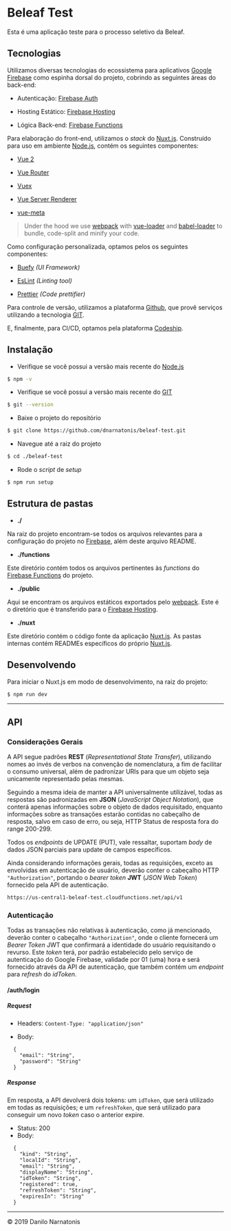 # Beleaf Test

Esta é uma aplicação teste para o processo seletivo da Beleaf.

## Tecnologias

Utilizamos diversas tecnologias do ecossistema para aplicativos [Google Firebase](https://firebase.google.com/) como espinha dorsal do projeto, cobrindo as seguintes áreas do back-end:

- Autenticação: [Firebase Auth](https://firebase.google.com/products/auth/)

- Hosting Estático: [Firebase Hosting](https://firebase.google.com/products/hosting/)

- Lógica Back-end: [Firebase Functions](https://firebase.google.com/products/functions/)

Para elaboração do front-end, utilizamos o _stack_ do [Nuxt.js](https://nuxtjs.org/). Construído para uso em ambiente [Node.js](https://nodejs.org/), contém os seguintes componentes:

-  [Vue 2](https://vuejs.org/)

-  [Vue Router](https://router.vuejs.org/en/)

-  [Vuex](https://vuex.vuejs.org/en/)

-  [Vue Server Renderer](https://ssr.vuejs.org/en/)

-  [vue-meta](https://github.com/declandewet/vue-meta)

> Under the hood we use [webpack](https://github.com/webpack/webpack) with [vue-loader](https://github.com/vuejs/vue-loader) and [babel-loader](https://github.com/babel/babel-loader) to bundle, code-split and minify your code.

Como configuração personalizada, optamos pelos os seguintes componentes:

-  [Buefy](https://buefy.org/) _(UI Framework)_

-  [EsLint](https://eslint.org/) _(Linting tool)_

-  [Prettier](https://prettier.io/) _(Code prettifier)_

Para controle de versão, utilizamos a plataforma [Github](https://github.com/), que provê serviços utilizando a tecnologia [GIT](https://git-scm.com/).

E, finalmente, para CI/CD, optamos pela plataforma [Codeship](https://codeship.com/).


## Instalação

- Verifique se você possui a versão mais recente do [Node.js](https://nodejs.org/)

```bash
$ npm -v
```

- Verifique se você possui a versão mais recente do [GIT](https://git-scm.com/)

```bash
$ git --version
```

- Baixe o projeto do repositório

```bash
$ git clone https://github.com/dnarnatonis/beleaf-test.git
```

- Navegue até a raiz do projeto

```bash
$ cd ./beleaf-test
```

- Rode o _script_ de _setup_

```bash
$ npm run setup
```

## Estrutura de pastas

- __./__

Na raiz do projeto encontram-se todos os arquivos relevantes para a configuração do projeto no [Firebase](https://firebase.google.com/), além deste arquivo README.
	
- __./functions__

Este diretório contém todos os arquivos pertinentes às _functions_ do [Firebase Functions](https://firebase.google.com/products/functions/) do projeto.

- __./public__

Aqui se encontram os arquivos estáticos exportados pelo [webpack](https://github.com/webpack/webpack). Este é o diretório que é transferido para o [Firebase Hosting](https://firebase.google.com/products/hosting/).

- __./nuxt__

Este diretório contém o código fonte da aplicação [Nuxt.js](https://nuxtjs.org/). As pastas internas contém READMEs específicos do próprio [Nuxt.js](https://nuxtjs.org/).

## Desenvolvendo

Para iniciar o Nuxt.js em modo de desenvolvimento, na raiz do projeto:
``` bash
$ npm run dev
```

---
## API

### Considerações Gerais

A API segue padrões __REST__ (_Representational State Transfer_), utilizando nomes ao invés de verbos na convenção de nomenclatura, a fim de facilitar o consumo universal, além de padronizar URIs para que um objeto seja unicamente representado pelas mesmas.

Seguindo a mesma ideia de manter a API universalmente utilizável, todas as respostas são padronizadas em __JSON__ (_JavaScript Object Notation_), que conterá apenas informações sobre o objeto de dados requisitado, enquanto informações sobre as transações estarão contidas no cabeçalho de resposta, salvo em caso de erro, ou seja, HTTP Status de resposta fora do range 200-299.

Todos os _endpoints_ de UPDATE (PUT), vale ressaltar, suportam _body_ de dados JSON parciais para update de campos específicos.

Ainda considerando informações gerais, todas as requisições, exceto as envolvidas em autenticação de usuário, deverão conter o cabeçalho HTTP `"Authorization"`, portando o _bearer token_ __JWT__ (_JSON Web Token_) fornecido pela API de autenticação.

``` bash
https://us-central1-beleaf-test.cloudfunctions.net/api/v1
```

### Autenticação

Todas as transações não relativas à autenticação, como já mencionado, deverão conter o cabeçalho `"Authorization"`, onde o cliente fornecerá um _Bearer Token_ JWT que confirmará a identidade do usuário requisitando o revurso. Este _token_ terá, por padrão estabelecido pelo serviço de autenticação do Google Firebase, validade por 01 (uma) hora e será fornecido através da API de autenticação, que também contém um _endpoint_ para _refresh_ do _idToken_.

#### /auth/login

##### Request

- Headers:
`Content-Type: "application/json"`

- Body:
```
  {
    "email": "String",
    "password": "String"
  }
```

##### Response

Em resposta, a API devolverá dois tokens: um `idToken`, que será utilizado em todas as requisições; e um `refreshToken`, que será utilizado para conseguir um novo _token_ caso o anterior expire.

- Status: 200
- Body:
```
  {
    "kind": "String",
    "localId": "String",
    "email": "String",
    "displayName": "String",
    "idToken": "String",
    "registered": true,
    "refreshToken": "String",
    "expiresIn": "String"
  }
```

---
© 2019 Danilo Narnatonis